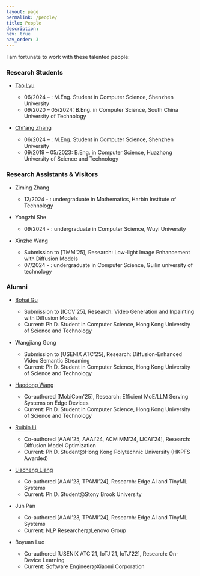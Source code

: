 ```yaml
---
layout: page
permalink: /people/
title: People
description: 
nav: true
nav_order: 3
---
```


I am fortunate to work with these talented people:

### Research Students

* [Tao Lyu](https://lvtao65535.github.io/)  
    * 06/2024 – : M.Eng. Student in Computer Science, Shenzhen University   
    * 09/2020 – 05/2024: B.Eng. in Computer Science, South China University of Technology   

* [Chi'ang Zhang](https://zhangchiang.github.io/)  
    * 06/2024 – : M.Eng. Student in Computer Science, Shenzhen University    
    * 09/2019 – 05/2023: B.Eng. in Computer Science, Huazhong University of Science and Technology   


### Research Assistants & Visitors

* Ziming Zhang  
    * 12/2024 - : undergraduate in Mathematics, Harbin Institute of Technology   

* Yongzhi She  
    * 09/2024 - : undergraduate in Computer Science, Wuyi University   

* Xinzhe Wang  
    * Submission to [TMM'25], Research: Low-light Image Enhancement with Diffusion Models
    * 07/2024 - : undergraduate in Computer Science, Guilin university of technology   


### Alumni

* [Bohai Gu](https://nevsnev.github.io/)  
    * Submission to [ICCV'25], Research: Video Generation and Inpainting with Diffusion Models  
    * Current: Ph.D. Student in Computer Science, Hong Kong University of Science and Technology 

* Wangjiang Gong  
    * Submission to [USENIX ATC'25], Research: Diffusion-Enhanced Video Semantic Streaming   
    * Current: Ph.D. Student in Computer Science, Hong Kong University of Science and Technology   
  
* [Haodong Wang](https://hkpeilab.github.io/people/haodong-wang/)  
    * Co-authored [MobiCom'25], Research: Efficient MoE/LLM Serving Systems on Edge Devices   
    * Current: Ph.D. Student in Computer Science, Hong Kong University of Science and Technology   

* [Ruibin Li](https://hkpeilab.github.io/people/ruibin-li/)  
    * Co-authored [AAAI'25, AAAI’24, ACM MM'24, IJCAI'24], Research: Diffusion Model Optimization   
    * Current: Ph.D. Student@Hong Kong Polytechnic University (HKPFS Awarded)   

* [Liacheng Liang](https://jiacheng.netlify.app/)  
    * Co-authored [AAAI’23, TPAMI’24], Research: Edge AI and TinyML Systems   
    * Current: Ph.D. Student@Stony Brook University   

* Jun Pan  
    * Co-authored [AAAI’23, TPAMI’24], Research: Edge AI and TinyML Systems   
    * Current: NLP Researcher@Lenovo Group   

* Boyuan Luo   
    * Co-authored [USENIX ATC’21, IoTJ’21, IoTJ'22], Research: On-Device Learning   
    * Current: Software Engineer@Xiaomi Corporation   
    